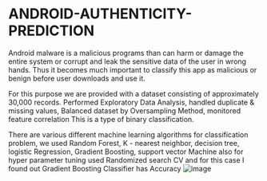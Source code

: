 # ANDROID-AUTHENTICITY-PREDICTION
Android malware is a malicious programs than can harm or damage the entire system or corrupt and leak the sensitive data of the user in wrong hands. Thus it becomes much important to classify this app as malicious or benign before user downloads and use it.

For this purpose we are provided with a dataset consisting of approximately 30,000 records. Performed Exploratory Data Analysis, handled duplicate & missing values, Balanced dataset by Oversampling Method, monitored feature correlation This is a type of binary classification. 

There are various different machine learning algorithms for classification problem, we used Random Forest, K - nearest neighbor, decision tree, logistic Regression, Gradient Boosting, support vector Machine also for hyper parameter tuning used Randomized search CV and for this case I found out Gradient Boosting Classifier has Accuracy
![image](https://github.com/kunalNbadgujar/ANDROID-AUTHENTICITY-PREDICTION/assets/117185795/387bb5fb-71b5-41c0-8482-545e690914d3)
